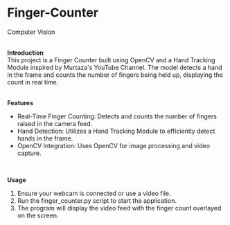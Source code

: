 # Finger-Counter
Computer Vision <br/>
<br/>

**Introduction** <br/>
This project is a Finger Counter built using OpenCV and a Hand Tracking Module inspired by Murtaza's YouTube Channel. The model detects a hand in the frame and counts the number of fingers being held up, displaying the count in real time. <br/>
<br/>

**Features** <br/>
* Real-Time Finger Counting: Detects and counts the number of fingers raised in the camera feed.
* Hand Detection: Utilizes a Hand Tracking Module to efficiently detect hands in the frame.
* OpenCV Integration: Uses OpenCV for image processing and video capture. <br/>
<br/>

**Usage** <br/>
1. Ensure your webcam is connected or use a video file.
2. Run the finger_counter.py script to start the application.
3. The program will display the video feed with the finger count overlayed on the screen. <br/>
<br/>
